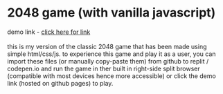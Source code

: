 # 2048 game (with vanilla javascript)
demo link - <a href="https://arson.dino.icu/js/2048/">click here for link</a>
<br><br>
this is my version of the classic 2048 game that has been made using simple html/css/js. to experience this game and play it as a user, you can import these files (or manually copy-paste them) from github to replit / codepen.io and run the game in ther built in right-side split browser (compatible with most devices hence more accessible) or click the demo link (hosted on github pages) to play. 
